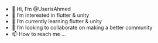 - 👋 Hi, I’m @UserisAhmed
- 👀 I’m interested in flutter & unity 
- 🌱 I’m currently learning flutter & unity
- 💞️ I’m looking to collaborate on making a better community 
- 📫 How to reach me ...

<!---
UserisAhmed/UserisAhmed is a ✨ special ✨ repository because its `README.md` (this file) appears on your GitHub profile.
You can click the Preview link to take a look at your changes.
--->

